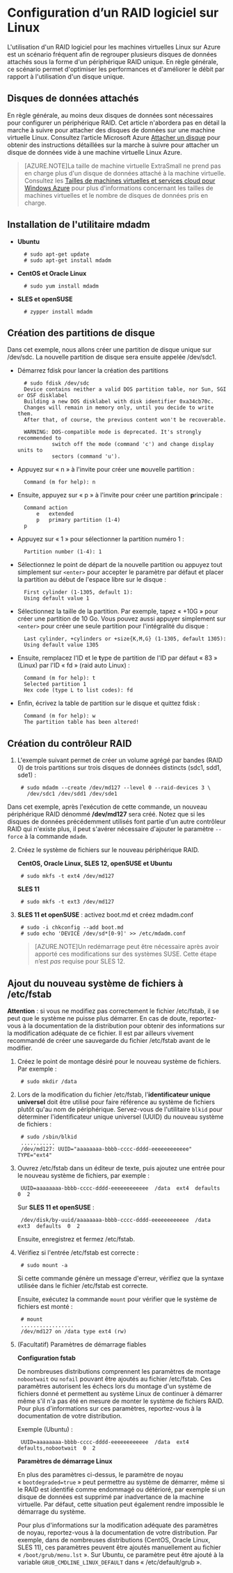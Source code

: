 <properties 
	pageTitle="Configuration logicielle de RAID sur une machine virtuelle exécutant Linux dans Azure" 
	description="Apprenez à utiliser mdadm pour configurer RAID sur Linux dans Azure." 
	services="virtual-machines" 
	documentationCenter="" 
	authors="szarkos" 
	writer="szark" 
	manager="timlt" 
	editor=""/>


<tags 
	ms.service="virtual-machines" 
	ms.workload="infrastructure-services" 
	ms.tgt_pltfrm="vm-linux" 
	ms.devlang="na" 
	ms.topic="article" 
	ms.date="07/29/2015" 
	ms.author="szark"/>




# Configuration d’un RAID logiciel sur Linux
L'utilisation d'un RAID logiciel pour les machines virtuelles Linux sur Azure est un scénario fréquent afin de regrouper plusieurs disques de données attachés sous la forme d'un périphérique RAID unique. En règle générale, ce scénario permet d'optimiser les performances et d'améliorer le débit par rapport à l'utilisation d'un disque unique.


## Disques de données attachés
En règle générale, au moins deux disques de données sont nécessaires pour configurer un périphérique RAID. Cet article n'abordera pas en détail la marche à suivre pour attacher des disques de données sur une machine virtuelle Linux. Consultez l’article Microsoft Azure [Attacher un disque](storage-windows-attach-disk.md#attachempty) pour obtenir des instructions détaillées sur la marche à suivre pour attacher un disque de données vide à une machine virtuelle Linux Azure.

>[AZURE.NOTE]La taille de machine virtuelle ExtraSmall ne prend pas en charge plus d'un disque de données attaché à la machine virtuelle. Consultez les [Tailles de machines virtuelles et services cloud pour Windows Azure](https://msdn.microsoft.com/library/azure/dn197896.aspx) pour plus d'informations concernant les tailles de machines virtuelles et le nombre de disques de données pris en charge.


## Installation de l'utilitaire mdadm

- **Ubuntu**

		# sudo apt-get update
		# sudo apt-get install mdadm

- **CentOS et Oracle Linux**

		# sudo yum install mdadm

- **SLES et openSUSE**

		# zypper install mdadm


## Création des partitions de disque
Dans cet exemple, nous allons créer une partition de disque unique sur /dev/sdc. La nouvelle partition de disque sera ensuite appelée /dev/sdc1.

- Démarrez fdisk pour lancer la création des partitions

		# sudo fdisk /dev/sdc
		Device contains neither a valid DOS partition table, nor Sun, SGI or OSF disklabel
		Building a new DOS disklabel with disk identifier 0xa34cb70c.
		Changes will remain in memory only, until you decide to write them.
		After that, of course, the previous content won't be recoverable.

		WARNING: DOS-compatible mode is deprecated. It's strongly recommended to
				 switch off the mode (command 'c') and change display units to
				 sectors (command 'u').

- Appuyez sur « n » à l'invite pour créer une **n**ouvelle partition :

		Command (m for help): n

- Ensuite, appuyez sur « p » à l'invite pour créer une partition **p**rincipale :

		Command action
			e   extended
			p   primary partition (1-4)
		p

- Appuyez sur « 1 » pour sélectionner la partition numéro 1 :

		Partition number (1-4): 1

- Sélectionnez le point de départ de la nouvelle partition ou appuyez tout simplement sur `<enter>` pour accepter le paramètre par défaut et placer la partition au début de l'espace libre sur le disque :

		First cylinder (1-1305, default 1):
		Using default value 1

- Sélectionnez la taille de la partition. Par exemple, tapez « +10G » pour créer une partition de 10 Go. Vous pouvez aussi appuyer simplement sur `<enter>` pour créer une seule partition pour l'intégralité du disque :

		Last cylinder, +cylinders or +size{K,M,G} (1-1305, default 1305): 
		Using default value 1305

- Ensuite, remplacez l'ID et le **t**ype de partition de l'ID par défaut « 83 » (Linux) par l'ID « fd » (raid auto Linux) :

		Command (m for help): t
		Selected partition 1
		Hex code (type L to list codes): fd

- Enfin, écrivez la table de partition sur le disque et quittez fdisk :

		Command (m for help): w
		The partition table has been altered!


## Création du contrôleur RAID

1. L'exemple suivant permet de créer un volume agrégé par bandes (RAID 0) de trois partitions sur trois disques de données distincts (sdc1, sdd1, sde1) :

		# sudo mdadm --create /dev/md127 --level 0 --raid-devices 3 \
		  /dev/sdc1 /dev/sdd1 /dev/sde1

Dans cet exemple, après l'exécution de cette commande, un nouveau périphérique RAID dénommé **/dev/md127** sera créé. Notez que si les disques de données précédemment utilisés font partie d'un autre contrôleur RAID qui n'existe plus, il peut s'avérer nécessaire d'ajouter le paramètre `--force` à la commande `mdadm`.


2. Créez le système de fichiers sur le nouveau périphérique RAID.

	**CentOS, Oracle Linux, SLES 12, openSUSE et Ubuntu**

		# sudo mkfs -t ext4 /dev/md127

	**SLES 11**

		# sudo mkfs -t ext3 /dev/md127

3. **SLES 11 et openSUSE** : activez boot.md et créez mdadm.conf

		# sudo -i chkconfig --add boot.md
		# sudo echo 'DEVICE /dev/sd*[0-9]' >> /etc/mdadm.conf

	>[AZURE.NOTE]Un redémarrage peut être nécessaire après avoir apporté ces modifications sur des systèmes SUSE. Cette étape n’est *pas* requise pour SLES 12.


## Ajout du nouveau système de fichiers à /etc/fstab

**Attention** : si vous ne modifiez pas correctement le fichier /etc/fstab, il se peut que le système ne puisse plus démarrer. En cas de doute, reportez-vous à la documentation de la distribution pour obtenir des informations sur la modification adéquate de ce fichier. Il est par ailleurs vivement recommandé de créer une sauvegarde du fichier /etc/fstab avant de le modifier.

1. Créez le point de montage désiré pour le nouveau système de fichiers. Par exemple :

		# sudo mkdir /data

2. Lors de la modification du fichier /etc/fstab, l'**identificateur unique universel** doit être utilisé pour faire référence au système de fichiers plutôt qu'au nom de périphérique. Servez-vous de l'utilitaire `blkid` pour déterminer l'identificateur unique universel (UUID) du nouveau système de fichiers :

		# sudo /sbin/blkid
		...........
		/dev/md127: UUID="aaaaaaaa-bbbb-cccc-dddd-eeeeeeeeeeee" TYPE="ext4"

3. Ouvrez /etc/fstab dans un éditeur de texte, puis ajoutez une entrée pour le nouveau système de fichiers, par exemple :

		UUID=aaaaaaaa-bbbb-cccc-dddd-eeeeeeeeeeee  /data  ext4  defaults  0  2

	Sur **SLES 11 et openSUSE** :

		/dev/disk/by-uuid/aaaaaaaa-bbbb-cccc-dddd-eeeeeeeeeeee  /data  ext3  defaults  0  2

	Ensuite, enregistrez et fermez /etc/fstab.

4. Vérifiez si l'entrée /etc/fstab est correcte :

		# sudo mount -a

	Si cette commande génère un message d'erreur, vérifiez que la syntaxe utilisée dans le fichier /etc/fstab est correcte.

	Ensuite, exécutez la commande `mount` pour vérifier que le système de fichiers est monté :

		# mount
		.................
		/dev/md127 on /data type ext4 (rw)

5. (Facultatif) Paramètres de démarrage fiables

	**Configuration fstab**

	De nombreuses distributions comprennent les paramètres de montage `nobootwait` ou `nofail` pouvant être ajoutés au fichier /etc/fstab. Ces paramètres autorisent les échecs lors du montage d'un système de fichiers donné et permettent au système Linux de continuer à démarrer même s'il n'a pas été en mesure de monter le système de fichiers RAID. Pour plus d'informations sur ces paramètres, reportez-vous à la documentation de votre distribution.

	Exemple (Ubuntu) :

		UUID=aaaaaaaa-bbbb-cccc-dddd-eeeeeeeeeeee  /data  ext4  defaults,nobootwait  0  2

	**Paramètres de démarrage Linux**

	En plus des paramètres ci-dessus, le paramètre de noyau « `bootdegraded=true` » peut permettre au système de démarrer, même si le RAID est identifié comme endommagé ou détérioré, par exemple si un disque de données est supprimé par inadvertance de la machine virtuelle. Par défaut, cette situation peut également rendre impossible le démarrage du système.

	Pour plus d'informations sur la modification adéquate des paramètres de noyau, reportez-vous à la documentation de votre distribution. Par exemple, dans de nombreuses distributions (CentOS, Oracle Linux, SLES 11), ces paramètres peuvent être ajoutés manuellement au fichier « `/boot/grub/menu.lst` ». Sur Ubuntu, ce paramètre peut être ajouté à la variable `GRUB_CMDLINE_LINUX_DEFAULT` dans « /etc/default/grub ».

 

<!---HONumber=August15_HO6-->